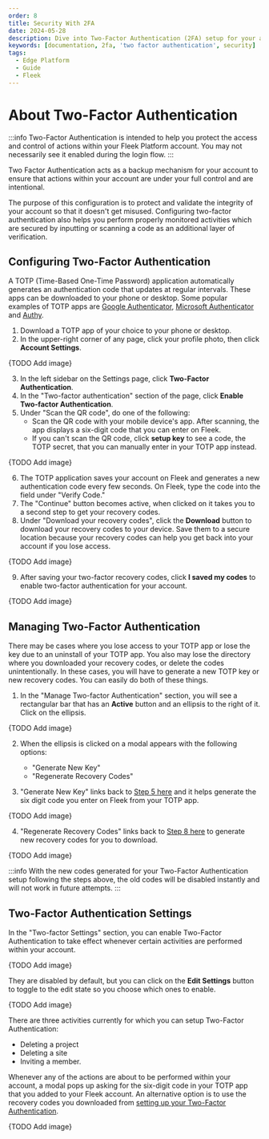 ```yaml
---
order: 8
title: Security With 2FA
date: 2024-05-28
description: Dive into Two-Factor Authentication (2FA) setup for your account on the Fleek Platform.
keywords: [documentation, 2fa, 'two factor authentication', security]
tags:
  - Edge Platform
  - Guide
  - Fleek
---
```


# About Two-Factor Authentication

:::info
Two-Factor Authentication is intended to help you protect the access and control of actions within your Fleek Platform account. You may not necessarily see it enabled during the login flow.
:::

Two Factor Authentication acts as a backup mechanism for your account to ensure that actions within your account are under your full control and are intentional.

The purpose of this configuration is to protect and validate the integrity of your account so that it doesn't get misused. Configuring two-factor authentication also helps you perform properly monitored activities which are secured by inputting or scanning a code as an additional layer of verification.

## Configuring Two-Factor Authentication

A TOTP (Time-Based One-Time Password) application automatically generates an authentication code that updates at regular intervals. These apps can be downloaded to your phone or desktop. Some popular examples of TOTP apps are [Google Authenticator](https://play.google.com/store/apps/details?id=com.google.android.apps.authenticator2&hl=en), [Microsoft Authenticator](https://www.microsoft.com/en-us/security/mobile-authenticator-app) and [Authy](https://authy.com/).

1. Download a TOTP app of your choice to your phone or desktop.
2. In the upper-right corner of any page, click your profile photo, then click **Account Settings**.

{TODO Add image}

3. In the left sidebar on the Settings page, click **Two-Factor Authentication**.
4. In the "Two-factor authentication" section of the page, click **Enable Two-factor Authentication**.
5. Under "Scan the QR code", do one of the following:
   - Scan the QR code with your mobile device's app. After scanning, the app displays a six-digit code that you can enter on Fleek.
   - If you can't scan the QR code, click **setup key** to see a code, the TOTP secret, that you can manually enter in your TOTP app instead.

{TODO Add image}

6. The TOTP application saves your account on Fleek and generates a new authentication code every few seconds. On Fleek, type the code into the field under "Verify Code."
7. The "Continue" button becomes active, when clicked on it takes you to a second step to get your recovery codes.
8. Under "Download your recovery codes", click the **Download** button to download your recovery codes to your device. Save them to a secure location because your recovery codes can help you get back into your account if you lose access.

{TODO Add image}

9. After saving your two-factor recovery codes, click **I saved my codes** to enable two-factor authentication for your account.

{TODO Add image}

## Managing Two-Factor Authentication

There may be cases where you lose access to your TOTP app or lose the key due to an uninstall of your TOTP app. You also may lose the directory where you downloaded your recovery codes, or delete the codes unintentionally. In these cases, you will have to generate a new TOTP key or new recovery codes. You can easily do both of these things.

1. In the "Manage Two-factor Authentication" section, you will see a rectangular bar that has an **Active** button and an ellipsis to the right of it. Click on the ellipsis.

{TODO Add image}

2. When the ellipsis is clicked on a modal appears with the following options:

   - "Generate New Key"
   - "Regenerate Recovery Codes"

3. "Generate New Key" links back to [Step 5 here](#configuring-two-factor-authentication) and it helps generate the six digit code you enter on Fleek from your TOTP app.

{TODO Add image}

4. "Regenerate Recovery Codes" links back to [Step 8 here](#configuring-two-factor-authentication) to generate new recovery codes for you to download.

{TODO Add image}

:::info
With the new codes generated for your Two-Factor Authentication setup following the steps above, the old codes will be disabled instantly and will not work in future attempts.
:::

## Two-Factor Authentication Settings

In the "Two-factor Settings" section, you can enable Two-Factor Authentication to take effect whenever certain activities are performed within your account.

{TODO Add image}

They are disabled by default, but you can click on the **Edit Settings** button to toggle to the edit state so you choose which ones to enable.

{TODO Add image}

There are three activities currently for which you can setup Two-Factor Authentication:

- Deleting a project
- Deleting a site
- Inviting a member.

Whenever any of the actions are about to be performed within your account, a modal pops up asking for the six-digit code in your TOTP app that you added to your Fleek account. An alternative option is to use the recovery codes you downloaded from [setting up your Two-Factor Authentication](#configuring-two-factor-authentication).

{TODO Add image}
